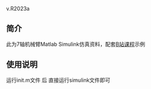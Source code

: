 v.R2023a

## 简介

此为7轴机械臂Matlab Simulink仿真资料，配套[B站课程](https://www.bilibili.com/video/BV1LT421U7pk/?spm_id_from=333.999.0.0&vd_source=faf312c2f1e4e7a20bdf1266c36b01a1)示例

## 使用说明

运行init.m文件 后 直接运行simulink文件即可